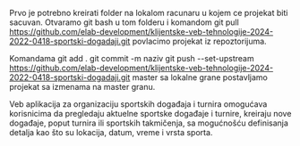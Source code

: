Prvo je potrebno kreirati folder na lokalom racunaru u kojem ce projekat biti sacuvan. Otvaramo git bash u tom folderu i komandom 
git pull https://github.com/elab-development/klijentske-veb-tehnologije-2024-2022-0418-sportski-dogadaji.git povlacimo projekat iz repoztorijuma.

Komandama
git add .
git commit -m naziv
git push --set-upstream https://github.com/elab-development/klijentske-veb-tehnologije-2024-2022-0418-sportski-dogadaji.git master
sa lokalne grane postavljamo projekat sa izmenama na master granu.

Veb aplikacija za organizaciju sportskih događaja i turnira omogućava korisnicima da pregledaju aktuelne sportske događaje i turnire, kreiraju nove događaje, poput turnira ili 
sportskih takmičenja, sa mogućnošću definisanja detalja kao što su lokacija, datum, vreme i vrsta sporta.

